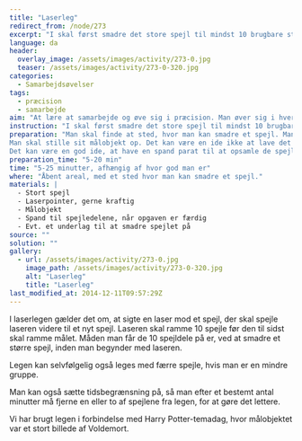 ```yaml
---
title: "Laserleg"
redirect_from: /node/273
excerpt: "I skal først smadre det store spejl til mindst 10 brugbare stykker, på det anviste sted. Det er ligemeget hvor store de er, hvis I selv mener, at I kan bruge dem. Herefter skal i bringe de brugbare stykker hen til det objekt, I skal ramme. I vælger en til at styre laseren og ti til at holde spejlene. I kan evt. vælge en eller flere til at hjælpe med at dirigere dem, der holder spejlene. Det er nu jeres opgave at få laseren til at ramme alle ti spejle, hvorefter den til sidst skal ramme målobjektet. I må gerne bytte, så det er en ny der prøver at styre laseren, hvis I tror, at det kan hjælpe jer. Opgaven er løst når målet er ramt."
language: da
header:
  overlay_image: /assets/images/activity/273-0.jpg
  teaser: /assets/images/activity/273-0-320.jpg
categories:
  - Samarbejdsøvelser
tags:
  - præcision
  - samarbejde
aim: "At lære at samarbejde og øve sig i præcision. Man øver sig i hvert fald i at stå helt stille."
instruction: "I skal først smadre det store spejl til mindst 10 brugbare stykker, på det anviste sted. Det er ligemeget hvor store de er, hvis I selv mener, at I kan bruge dem. Herefter skal i bringe de brugbare stykker hen til det objekt, I skal ramme. I vælger en til at styre laseren og ti til at holde spejlene. I kan evt. vælge en eller flere til at hjælpe med at dirigere dem, der holder spejlene. Det er nu jeres opgave at få laseren til at ramme alle ti spejle, hvorefter den til sidst skal ramme målobjektet. I må gerne bytte, så det er en ny der prøver at styre laseren, hvis I tror, at det kan hjælpe jer. Opgaven er løst når målet er ramt."
preparation: "Man skal finde at sted, hvor man kan smadre et spejl. Man kan evt. bruge et underlag, som man kan smide ud bagefter, så man er sikker på at få alle glasskår vær fra jorden igen.
Man skal stille sit målobjekt op. Det kan være en ide ikke at lave det alt for småt, så når man endelig får laseren igennem de ti spejle, skal de ikke skal sigte efter noget mega småt.
Det kan være en god ide, at have en spand parat til at opsamle de spejlstykker, der bruges til legen."
preparation_time: "5-20 min"
time: "5-25 minutter, afhængig af hvor god man er"
where: "Åbent areal, med et sted hvor man kan smadre et spejl."
materials: |
  - Stort spejl
  - Laserpointer, gerne kraftig
  - Målobjekt
  - Spand til spejledelene, når opgaven er færdig
  - Evt. et underlag til at smadre spejlet på
source: ""
solution: ""
gallery:
  - url: /assets/images/activity/273-0.jpg
    image_path: /assets/images/activity/273-0-320.jpg
    alt: "Laserleg"
    title: "Laserleg"
last_modified_at: 2014-12-11T09:57:29Z
---
```

I laserlegen gælder det om, at sigte en laser mod et spejl, der skal spejle laseren videre til et nyt spejl. Laseren skal ramme 10 spejle før den til sidst skal ramme målet. Måden man får de 10 spejldele på er, ved at smadre et større spejl, inden man begynder med laseren.

Legen kan selvfølgelig også leges med færre spejle, hvis man er en mindre gruppe.

Man kan også sætte tidsbegrænsning på, så man efter et bestemt antal minutter må fjerne en eller to af spejlene fra legen, for at gøre det lettere.

Vi har brugt legen i forbindelse med Harry Potter-temadag, hvor målobjektet var et stort billede af Voldemort.
